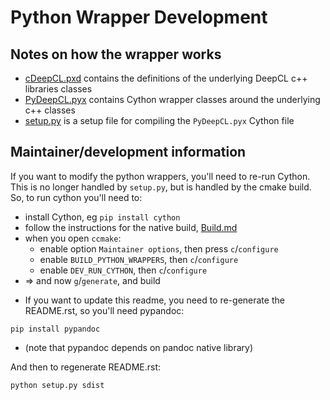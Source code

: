 # Python Wrapper Development

## Notes on how the wrapper works

* [cDeepCL.pxd](https://github.com/hughperkins/DeepCL/blob/master/python/cDeepCL.pxd) contains the definitions of the underlying DeepCL c++ libraries classes
* [PyDeepCL.pyx](https://github.com/hughperkins/DeepCL/blob/master/python/PyDeepCL.pyx) contains Cython wrapper classes around the underlying c++ classes
* [setup.py](https://github.com/hughperkins/DeepCL/blob/master/python/setup.py) is a setup file for compiling the `PyDeepCL.pyx` Cython file

## Maintainer/development information

If you want to modify the python wrappers, you'll need to re-run Cython.  This is no longer handled by `setup.py`, but is handled by the cmake build.  So, to run cython you'll need to:
- install Cython, eg `pip install cython`
- follow the instructions for the native build, [Build.md](https://github.com/hughperkins/DeepCL/blob/8.x/doc/Build.md)
- when you open `ccmake`:
  - enable option `Maintainer options`, then press `c`/`configure`
  - enable `BUILD_PYTHON_WRAPPERS`, then `c`/`configure`
  - enable `DEV_RUN_CYTHON`, then `c`/`configure`
- => and now `g`/`generate`, and build

* If you want to update this readme, you need to re-generate the README.rst, so you'll need pypandoc:
```
pip install pypandoc
```
  * (note that pypandoc depends on pandoc native library)

And then to regenerate README.rst:
```
python setup.py sdist
```

